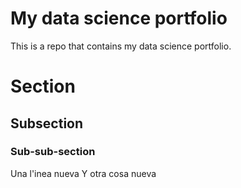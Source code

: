 # My data science portfolio

This is a repo that contains my data science portfolio.

# Section
## Subsection
### Sub-sub-section

Una l'inea nueva
Y otra cosa nueva
